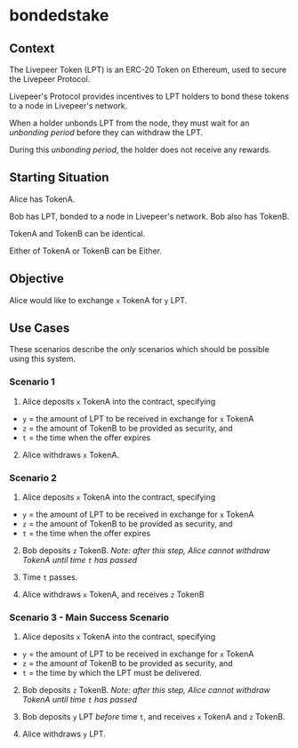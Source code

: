 # bondedstake

## Context

The Livepeer Token (LPT) is an ERC-20 Token on Ethereum, used to secure the Livepeer Protocol.

Livepeer's Protocol provides incentives to LPT holders to bond these tokens to a node in Livepeer's network.

When a holder unbonds LPT from the node, they must wait for an _unbonding period_ before they can withdraw the LPT.

During this _unbonding period_, the holder does not receive any rewards.

## Starting Situation

Alice has TokenA.

Bob has LPT, bonded to a node in Livepeer's network. Bob also has TokenB.

TokenA and TokenB can be identical.

Either of TokenA or TokenB can be Either.

## Objective

Alice would like to exchange `x` TokenA for `y` LPT.

## Use Cases

These scenarios describe the _only_ scenarios which should be possible using this system.

### Scenario 1

1. Alice deposits `x` TokenA into the contract, specifying

* `y` = the amount of LPT to be received in exchange for `x` TokenA
* `z` = the amount of TokenB to be provided as security, and
* `t` = the time when the offer expires

2. Alice withdraws `x` TokenA.

### Scenario 2

1. Alice deposits `x` TokenA into the contract, specifying

* `y` = the amount of LPT to be received in exchange for `x` TokenA
* `z` = the amount of TokenB to be provided as security, and
* `t` = the time when the offer expires

2. Bob deposits `z` TokenB.
_Note: after this step, Alice cannot withdraw TokenA until time `t` has passed_

3. Time `t` passes.

4. Alice withdraws `x` TokenA, and receives `z` TokenB

### Scenario 3 - Main Success Scenario

1. Alice deposits `x` TokenA into the contract, specifying

* `y` = the amount of LPT to be received in exchange for `x` TokenA
* `z` = the amount of TokenB to be provided as security, and
* `t` = the time by which the LPT must be delivered.

2. Bob deposits `z` TokenB.
_Note: after this step, Alice cannot withdraw TokenA until time `t` has passed_

3. Bob deposits `y` LPT _before_ time `t`, and receives `x` TokenA and `z` TokenB.

4. Alice withdraws `y` LPT.
